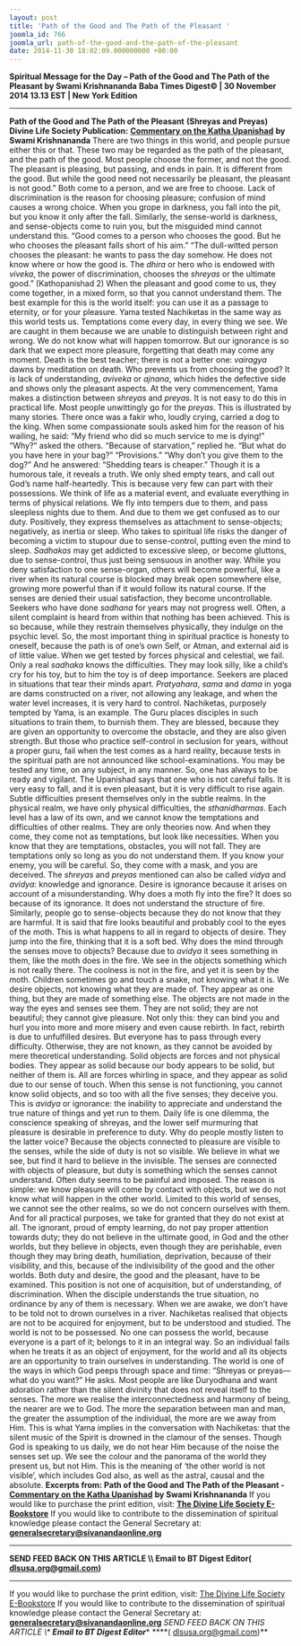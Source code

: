 ```yaml
---
layout: post
title: 'Path of the Good and The Path of the Pleasant '
joomla_id: 766
joomla_url: path-of-the-good-and-the-path-of-the-pleasant
date: 2014-11-30 18:02:09.000000000 +00:00
---
```

**Spiritual Message for the Day – Path of the Good and The Path of the Pleasant by Swami Krishnananda**
**Baba Times Digest© | 30 November 2014 13.13 EST | New York Edition**
* * *  
**Path of the Good and The Path of the Pleasant**
**(Shreyas and Preyas)**
**Divine Life Society Publication:** [**Commentary on the Katha Upanishad**](http://www.swami-krishnananda.org/katha1/katha1_1.2.html) **by Swami Krishnananda**
There are two things in this world, and people pursue either this or that. These two may be regarded as the path of the pleasant, and the path of the good. Most people choose the former, and not the good. The pleasant is pleasing, but passing, and ends in pain. It is different from the good. But while the good need not necessarily be pleasant, the pleasant is not good.”
Both come to a person, and we are free to choose. Lack of discrimination is the reason for choosing pleasure; confusion of mind causes a wrong choice. When you grope in darkness, you fall into the pit, but you know it only after the fall. Similarly, the sense-world is darkness, and sense-objects come to ruin you, but the misguided mind cannot understand this. “Good comes to a person who chooses the good. But he who chooses the pleasant falls short of his aim.”
“The dull-witted person chooses the pleasant: he wants to pass the day somehow. He does not know where or how the good is. The _dhira_ or hero who is endowed with _viveka_, the power of discrimination, chooses the _shreyas_ or the ultimate good.” (Kathopanishad 2)
When the pleasant and good come to us, they come together, in a mixed form, so that you cannot understand them. The best example for this is the world itself: you can use it as a passage to eternity, or for your pleasure. Yama tested Nachiketas in the same way as this world tests us. Temptations come every day, in every thing we see. We are caught in them because we are unable to distinguish between right and wrong. We do not know what will happen tomorrow. But our ignorance is so dark that we expect more pleasure, forgetting that death may come any moment. Death is the best teacher; there is not a better one: _vairagya_ dawns by meditation on death. Who prevents us from choosing the good? It is lack of understanding, _aviveka_ or _ajnana_, which hides the defective side and shows only the pleasant aspects.
At the very commencement, Yama makes a distinction between _shreyas_ and _preyas_. It is not easy to do this in practical life. Most people unwittingly go for the _preyas_. This is illustrated by many stories. There once was a fakir who, loudly crying, carried a dog to the king. When some compassionate souls asked him for the reason of his wailing, he said: “My friend who did so much service to me is dying!” “Why?” asked the others. “Because of starvation,” replied he. “But what do you have here in your bag?” “Provisions.” “Why don’t you give them to the dog?” And he answered: “Shedding tears is cheaper.”
Though it is a humorous tale, it reveals a truth. We only shed empty tears, and call out God’s name half-heartedly. This is because very few can part with their possessions.
We think of life as a material event, and evaluate everything in terms of physical relations. We fly into tempers due to them, and pass sleepless nights due to them. And due to them we get confused as to our duty. Positively, they express themselves as attachment to sense-objects; negatively, as inertia or sleep. Who takes to spiritual life risks the danger of becoming a victim to stupour due to sense-control, putting even the mind to sleep. _Sadhakas_ may get addicted to excessive sleep, or become gluttons, due to sense-control, thus just being sensuous in another way. While you deny satisfaction to one sense-organ, others will become powerful, like a river when its natural course is blocked may break open somewhere else, growing more powerful than if it would follow its natural course. If the senses are denied their usual satisfaction, they become uncontrollable.
Seekers who have done _sadhana_ for years may not progress well. Often, a silent complaint is heard from within that nothing has been achieved. This is so because, while they restrain themselves physically, they indulge on the psychic level. So, the most important thing in spiritual practice is honesty to oneself, because the path is of one’s own Self, or Atman, and external aid is of little value. When we get tested by forces physical and celestial, we fail. Only a real _sadhaka_ knows the difficulties. They may look silly, like a child’s cry for his toy, but to him the toy is of deep importance. Seekers are placed in situations that tear their minds apart. _Pratyahara_, _sama_ and _dama_ in yoga are dams constructed on a river, not allowing any leakage, and when the water level increases, it is very hard to control.
Nachiketas, purposely tempted by Yama, is an example. The Guru places disciples in such situations to train them, to burnish them. They are blessed, because they are given an opportunity to overcome the obstacle, and they are also given strength. But those who practice self-control in seclusion for years, without a proper guru, fail when the test comes as a hard reality, because tests in the spiritual path are not announced like school-examinations. You may be tested any time, on any subject, in any manner. So, one has always to be ready and vigilant. The Upanishad says that one who is not careful falls. It is very easy to fall, and it is even pleasant, but it is very difficult to rise again.
Subtle difficulties present themselves only in the subtle realms. In the physical realm, we have only physical difficulties, the _sthanidharmas_. Each level has a law of its own, and we cannot know the temptations and difficulties of other realms. They are only theories now. And when they come, they come not as temptations, but look like necessities. When you know that they are temptations, obstacles, you will not fall. They are temptations only so long as you do not understand them. If you know your enemy, you will be careful. So, they come with a mask, and you are deceived.
The _shreyas_ and _preyas_ mentioned can also be called _vidya_ and _avidya_: knowledge and ignorance. Desire is ignorance because it arises on account of a misunderstanding. Why does a moth fly into the fire? It does so because of its ignorance. It does not understand the structure of fire. Similarly, people go to sense-objects because they do not know that they are harmful. It is said that fire looks beautiful and probably cool to the eyes of the moth. This is what happens to all in regard to objects of desire. They jump into the fire, thinking that it is a soft bed. Why does the mind through the senses move to objects? Because due to _avidya_ it sees something in them, like the moth does in the fire. We see in the objects something which is not really there. The coolness is not in the fire, and yet it is seen by the moth. Children sometimes go and touch a snake, not knowing what it is.
We desire objects, not knowing what they are made of. They appear as one thing, but they are made of something else. The objects are not made in the way the eyes and senses see them. They are not solid; they are not beautiful; they cannot give pleasure. Not only this: they can bind you and hurl you into more and more misery and even cause rebirth. In fact, rebirth is due to unfulfilled desires. But everyone has to pass through every difficulty. Otherwise, they are not known, as they cannot be avoided by mere theoretical understanding. Solid objects are forces and not physical bodies. They appear as solid because our body appears to be solid, but neither of them is. All are forces whirling in space, and they appear as solid due to our sense of touch. When this sense is not functioning, you cannot know solid objects, and so too with all the five senses; they deceive you. This is _avidya_ or ignorance: the inability to appreciate and understand the true nature of things and yet run to them.
Daily life is one dilemma, the conscience speaking of shreyas, and the lower self murmuring that pleasure is desirable in preference to duty. Why do people mostly listen to the latter voice? Because the objects connected to pleasure are visible to the senses, while the side of duty is not so visible. We believe in what we see, but find it hard to believe in the invisible. The senses are connected with objects of pleasure, but duty is something which the senses cannot understand.
Often duty seems to be painful and imposed. The reason is simple: we know pleasure will come by contact with objects, but we do not know what will happen in the other world. Limited to this world of senses, we cannot see the other realms, so we do not concern ourselves with them. And for all practical purposes, we take for granted that they do not exist at all. The ignorant, proud of empty learning, do not pay proper attention towards duty; they do not believe in the ultimate good, in God and the other worlds, but they believe in objects, even though they are perishable, even though they may bring death, humiliation, deprivation, because of their visibility, and this, because of the indivisibility of the good and the other worlds.
Both duty and desire, the good and the pleasant, have to be examined. This position is not one of acquisition, but of understanding, of discrimination. When the disciple understands the true situation, no ordinance by any of them is necessary. When we are awake, we don’t have to be told not to drown ourselves in a river. Nachiketas realised that objects are not to be acquired for enjoyment, but to be understood and studied. The world is not to be possessed. No one can possess the world, because everyone is a part of it; belongs to it in an integral way. So an individual fails when he treats it as an object of enjoyment, for the world and all its objects are an opportunity to train ourselves in understanding.
The world is one of the ways in which God peeps through space and time: “Shreyas or preyas—what do you want?” He asks. Most people are like Duryodhana and want adoration rather than the silent divinity that does not reveal itself to the senses. The more we realise the interconnectedness and harmony of being, the nearer are we to God. The more the separation between man and man, the greater the assumption of the individual, the more are we away from Him. This is what Yama implies in the conversation with Nachiketas: that the silent music of the Spirit is drowned in the clamour of the senses.
Though God is speaking to us daily, we do not hear Him because of the noise the senses set up. We see the colour and the panorama of the world they present us, but not Him. This is the meaning of ‘the other world is not visible’, which includes God also, as well as the astral, causal and the absolute.
**Excerpts from:**  **Path of the Good and The Path of the Pleasant -** [**Commentary on the Katha Upanishad**](http://www.swami-krishnananda.org/katha1/katha1_1.2.html) **by Swami Krishnananda**
If you would like to purchase the print edition, visit: **[The Divine Life Society E-Bookstore](http://www.dlshq.org/download/download.htm)**
If you would like to contribute to the dissemination of spiritual knowledge please contact the General Secretary at: [](mailto:%20%3Cscript%20type=%27text/javascript%27%3E%20%3C%21--%20var%20prefix%20=%20%27ma%27%20+%20%27il%27%20+%20%27to%27;%20var%20path%20=%20%27hr%27%20+%20%27ef%27%20+%20%27=%27;%20var%20addy57016%20=%20%27generalsecretary%27%20+%20%27@%27;%20addy57016%20=%20addy57016%20+%20%27sivanandaonline%27%20+%20%27.%27%20+%20%27org%27;%20document.write%28%27%3Ca%20%27%20+%20path%20+%20%27%5C%27%27%20+%20prefix%20+%20%27:%27%20+%20addy57016%20+%20%27%5C%27%3E%27%29;%20document.write%28addy57016%29;%20document.write%28%27%3C%5C/a%3E%27%29;%20//--%3E%5Cn%20%3C/script%3E%3Cscript%20type=%27text/javascript%27%3E%20%3C%21--%20document.write%28%27%3Cspan%20style=%5C%27display:%20none;%5C%27%3E%27%29;%20//--%3E%20%3C/script%3EThis%20email%20address%20is%20being%20protected%20from%20spambots.%20You%20need%20JavaScript%20enabled%20to%20view%20it.%20%3Cscript%20type=%27text/javascript%27%3E%20%3C%21--%20document.write%28%27%3C/%27%29;%20document.write%28%27span%3E%27%29;%20//--%3E%20%3C/script%3E?subject=Contribution%20to%20Dissemination%20of%20Spiritual%20Knowledge) **generalsecretary@sivanandaonline.org**
****
**SEND FEED BACK ON THIS ARTICLE \\\ Email to BT Digest Editor[](mailto:%20%3Cscript%20type=%27text/javascript%27%3E%20%3C%21--%20var%20prefix%20=%20%27ma%27%20+%20%27il%27%20+%20%27to%27;%20var%20path%20=%20%27hr%27%20+%20%27ef%27%20+%20%27=%27;%20var%20addy72654%20=%20%27dlsusa.org%27%20+%20%27@%27;%20addy72654%20=%20addy72654%20+%20%27gmail%27%20+%20%27.%27%20+%20%27com%27;%20document.write%28%27%3Ca%20%27%20+%20path%20+%20%27%5C%27%27%20+%20prefix%20+%20%27:%27%20+%20addy72654%20+%20%27%5C%27%3E%27%29;%20document.write%28addy72654%29;%20document.write%28%27%3C%5C/a%3E%27%29;%20//--%3E%5Cn%20%3C/script%3E%3Cscript%20type=%27text/javascript%27%3E%20%3C%21--%20document.write%28%27%3Cspan%20style=%5C%27display:%20none;%5C%27%3E%27%29;%20//--%3E%20%3C/script%3EThis%20email%20address%20is%20being%20protected%20from%20spambots.%20You%20need%20JavaScript%20enabled%20to%20view%20it.%20%3Cscript%20type=%27text/javascript%27%3E%20%3C%21--%20document.write%28%27%3C/%27%29;%20document.write%28%27span%3E%27%29;%20//--%3E%20%3C/script%3E?subject=DLS%20Posts)( [dlsusa.org@gmail.com](mailto:dlsusa.org@gmail.com))**
* * *
  
If you would like to purchase the print edition, visit: [The Divine Life Society E-Bookstore](http://www.dlshq.org/download/download.htm)
If you would like to contribute to the dissemination of spiritual knowledge please contact the General Secretary at: **[generalsecretary@sivanandaonline.org](mailto:generalsecretary@sivanandaonline.org)**
**SEND FEED BACK ON THIS ARTICLE \\\**  **Email to BT Digest Editor**** [](mailto:%20%3Cscript%20type=%27text/javascript%27%3E%20%3C%21--%20var%20prefix%20=%20%27ma%27%20+%20%27il%27%20+%20%27to%27;%20var%20path%20=%20%27hr%27%20+%20%27ef%27%20+%20%27=%27;%20var%20addy72654%20=%20%27dlsusa.org%27%20+%20%27@%27;%20addy72654%20=%20addy72654%20+%20%27gmail%27%20+%20%27.%27%20+%20%27com%27;%20document.write%28%27%3Ca%20%27%20+%20path%20+%20%27%5C%27%27%20+%20prefix%20+%20%27:%27%20+%20addy72654%20+%20%27%5C%27%3E%27%29;%20document.write%28addy72654%29;%20document.write%28%27%3C%5C/a%3E%27%29;%20//--%3E%5Cn%20%3C/script%3E%3Cscript%20type=%27text/javascript%27%3E%20%3C%21--%20document.write%28%27%3Cspan%20style=%5C%27display:%20none;%5C%27%3E%27%29;%20//--%3E%20%3C/script%3EThis%20email%20address%20is%20being%20protected%20from%20spambots.%20You%20need%20JavaScript%20enabled%20to%20view%20it.%20%3Cscript%20type=%27text/javascript%27%3E%20%3C%21--%20document.write%28%27%3C/%27%29;%20document.write%28%27span%3E%27%29;%20//--%3E%20%3C/script%3E?subject=DLS%20Posts)****( [dlsusa.org@gmail.com](mailto:dlsusa.org@gmail.com))**  
